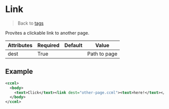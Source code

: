 # Link

> Back to [tags](./)

Provites a clickable link to another page.

| Attributes | Required | Default | Value        |
|------------|----------|---------|--------------|
| dest       | True     |         | Path to page |

## Example

```xml
<ccml>
  <body>
    <text>Click</text><link dest="other-page.ccml"><text>here!</text></link>
  </body>
</ccml>
```
